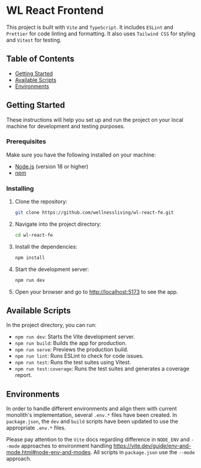 # WL React Frontend

This project is built with `Vite` and `TypeScript`. It includes `ESLint` and `Prettier` for code linting and formatting. It also uses `Tailwind CSS` for styling and `Vitest` for testing.

## Table of Contents
- [Getting Started](#getting-started)
- [Available Scripts](#available-scripts)
- [Environments](#environments)

## Getting Started

These instructions will help you set up and run the project on your local machine for development and testing purposes.

### Prerequisites

Make sure you have the following installed on your machine:

- [Node.js](https://nodejs.org/en/) (version 18 or higher)
- [npm](https://www.npmjs.com/get-npm)

### Installing

1. Clone the repository:
    ```bash
    git clone https://github.com/wellnessliving/wl-react-fe.git
    ```

2. Navigate into the project directory:
    ```bash
    cd wl-react-fe
    ```

3. Install the dependencies:
    ```bash
    npm install
    ```

4. Start the development server:
    ```bash
    npm run dev
    ```

5. Open your browser and go to [http://localhost:5173](http://localhost:5173) to see the app.

## Available Scripts

In the project directory, you can run:

- `npm run dev`: Starts the Vite development server.
- `npm run build`: Builds the app for production.
- `npm run serve`: Previews the production build.
- `npm run lint`: Runs ESLint to check for code issues.
- `npm run test`: Runs the test suites using Vitest.
- `npm run test:coverage`: Runs the test suites and generates a coverage report.

## Environments
In order to handle different environments and align them with current monolith's implementation, several `.env.*` files have been created. In `package.json`, the `dev` and `build` scripts have been updated to use the appropriate `.env.*` files.

Please pay attention to the `Vite` docs regarding difference in `NODE_ENV` and `--mode` approaches to environment handling https://vite.dev/guide/env-and-mode.html#node-env-and-modes. All scripts in `package.json` use the `--mode` approach.  